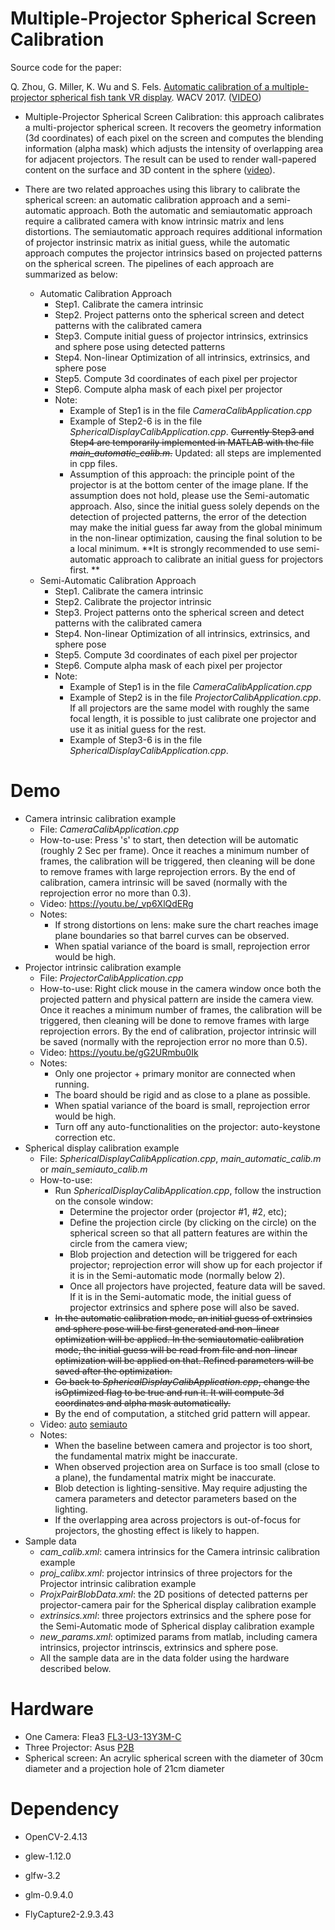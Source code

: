 # Multiple-Projector Spherical Screen Calibration

Source code for the paper:

Q. Zhou, G. Miller, K. Wu and S. Fels. [Automatic calibration of a multiple-projector spherical fish tank VR display](http://ieeexplore.ieee.org/abstract/document/7926707/). WACV 2017.   ([VIDEO](https://youtu.be/Dgs4FmHCvp8))

- Multiple-Projector Spherical Screen Calibration: this approach calibrates a multi-projector spherical screen. It recovers the geometry information (3d coordinates) of each pixel on the screen and computes the blending information (alpha mask) which adjusts the intensity of overlapping area for adjacent projectors. The result can be used to render wall-papered content on the surface and 3D content in the sphere ([video](https://youtu.be/KVKyXYCttfA)). 

- There are two related approaches using this library to calibrate the spherical screen: an automatic calibration approach and a semi-automatic approach. Both the automatic and semiautomatic approach require a calibrated camera with know intrinsic matrix and lens distortions. The semiautomatic approach requires additional information of projector instrinsic matrix as initial guess, while the automatic approach computes the projector intrinsics based on projected patterns on the spherical screen. The pipelines of each approach are summarized as below:

  - Automatic Calibration Approach
    - Step1. Calibrate the camera intrinsic
    - Step2. Project patterns onto the spherical screen and detect patterns with the calibrated camera
    - Step3. Compute initial guess of projector intrinsics, extrinsics and sphere pose using detected patterns
    - Step4. Non-linear Optimization of all intrinsics, extrinsics, and sphere pose
    - Step5. Compute 3d coordinates of each pixel per projector
    - Step6. Compute alpha mask of each pixel per projector 
    - Note: 
      - Example of Step1 is in the file *CameraCalibApplication.cpp*
      - Example of Step2-6 is in the file *SphericalDisplayCalibApplication.cpp*. ~~Currently Step3 and Step4 are temporarily implemented in MATLAB with the file *main_automatic_calib.m*.~~ Updated: all steps are implemented in cpp files. 
      - Assumption of this approach: the principle point of the projector is at the bottom center of the image plane. If the assumption does not hold, please use the Semi-automatic approach. Also, since the initial guess solely depends on the detection of projected patterns, the error of the detection may make the initial guess far away from the global minimum in the non-linear optimization, causing the final solution to be a local minimum. **It is strongly recommended to use semi-automatic approach to calibrate an initial guess for projectors first. **
  - Semi-Automatic Calibration Approach
    - Step1. Calibrate the camera intrinsic
    - Step2. Calibrate the projector intrinsic
    - Step3. Project patterns onto the spherical screen and detect patterns with the calibrated camera
    - Step4. Non-linear Optimization of all intrinsics, extrinsics, and sphere pose
    - Step5. Compute 3d coordinates of each pixel per projector
    - Step6. Compute alpha mask of each pixel per projector
    - Note:
      - Example of Step1 is in the file *CameraCalibApplication.cpp*
      - Example of Step2 is in the file *ProjectorCalibApplication.cpp*. If all projectors are the same model with roughly the same focal length, it is possible to just calibrate one projector and use it as initial guess for the rest.
      - Example of Step3-6 is in the file *SphericalDisplayCalibApplication.cpp*. 


# Demo

- Camera intrinsic calibration example
  - File: *CameraCalibApplication.cpp*
  - How-to-use: Press 's' to start, then detection will be automatic (roughly 2 Sec per frame). Once it reaches a minimum number of frames, the calibration will be triggered, then cleaning will be done to remove frames with large reprojection errors. By the end of calibration, camera intrinsic will be saved (normally with the reprojection error no more than 0.3).
  - Video: https://youtu.be/_vp6XlQdERg
  - Notes: 
    - If strong distortions on lens: make sure the chart reaches image plane boundaries so that barrel curves can be observed.
    - When spatial variance of the board is small, reprojection error would be high.
- Projector intrinsic calibration example
  - File: *ProjectorCalibApplication.cpp*
  - How-to-use: Right click mouse in the camera window once both the projected pattern and physical pattern are inside the camera view. Once it reaches a minimum number of frames, the calibration will be triggered, then cleaning will be done to remove frames with large reprojection errors. By the end of calibration, projector intrinsic will be saved (normally with the reprojection error no more than 0.5).
  - Video: https://youtu.be/gG2URmbu0Ik
  - Notes:
    - Only one projector + primary monitor are connected when running. 
    - The board should be rigid and as close to a plane as possible. 
    - When spatial variance of the board is small, reprojection error would be high.
    - Turn off any auto-functionalities on the projector: auto-keystone correction etc.
- Spherical display calibration example
  - File: *SphericalDisplayCalibApplication.cpp*, *main_automatic_calib.m* or *main_semiauto_calib.m*
  - How-to-use: 
    - Run *SphericalDisplayCalibApplication.cpp*, follow the instruction on the console window: 
      - Determine the projector order (projector #1, #2, etc); 
      - Define the projection circle (by clicking on the circle) on the spherical screen so that all pattern features are within the circle from the camera view; 
      - Blob projection and detection will be triggered for each projector; reprojection error will show up for each projector if it is in the Semi-automatic mode (normally below 2). 
      - Once all projectors have projected, feature data will be saved. If it is in the Semi-automatic mode, the initial guess of projector extrinsics and sphere pose will also be saved. 
    - ~~In the automatic calibration mode, an initial guess of extrinsics and sphere pose will be first generated and non-linear optimization will be applied. In the semiautomatic calibration mode, the initial guess will be read from file and non-linear optimization will be applied on that. Refined parameters will be saved after the optimization.~~
    - ~~Go back to *SphericalDisplayCalibApplication.cpp*, change the isOptimized flag to be true and run it. It will compute 3d coordinates and alpha mask automatically.~~ 
    - By the end of computation, a stitched grid pattern will appear.
  - Video: [auto](https://youtu.be/Fs4aBVG1dpM) [semiauto](https://youtu.be/V2vnG_PL8KQ)
  - Notes:
    - When the baseline between camera and projector is too short, the fundamental matrix might be inaccurate.
    - When observed projection area on Surface is too small (close to a plane), the fundamental matrix might be inaccurate. 
    - Blob detection is lighting-sensitive. May require adjusting the camera parameters and detector parameters based on the lighting. 
    - If the overlapping area across projectors is out-of-focus for projectors, the ghosting effect is likely to happen. 
- Sample data
  - *cam_calib.xml*: camera intrinsics for the Camera intrinsic calibration example
  - *proj_calibx.xml*: projector intrinsics of three projectors for the Projector intrinsic calibration example
  - *ProjxPairBlobData.xml*: the 2D positions of detected patterns per projector-camera pair for the Spherical display calibration example
  - *extrinsics.xml*: three projectors extrinsics and the sphere pose for the Semi-Automatic mode of Spherical display calibration example
  - *new_params.xml*: optimized params from matlab, including camera intrinsics, projector intrinscis, extrinsics and sphere pose.
  - All the sample data are in the data folder using the hardware described below.

# Hardware

- One Camera: Flea3 [FL3-U3-13Y3M-C](https://www.ptgrey.com/flea3-13-mp-mono-usb3-vision-vita-1300-camera)
- Three Projector: Asus [P2B](https://www.google.ca/search?q=Asus+P2B&oq=Asus+P2B&aqs=chrome..69i57j0l5.391j0j7&sourceid=chrome&ie=UTF-8) 
- Spherical screen: An acrylic spherical screen with the diameter of 30cm diameter and a projection hole of 21cm diameter

# Dependency

- OpenCV-2.4.13

- glew-1.12.0

- glfw-3.2

- glm-0.9.4.0

- FlyCapture2-2.9.3.43




